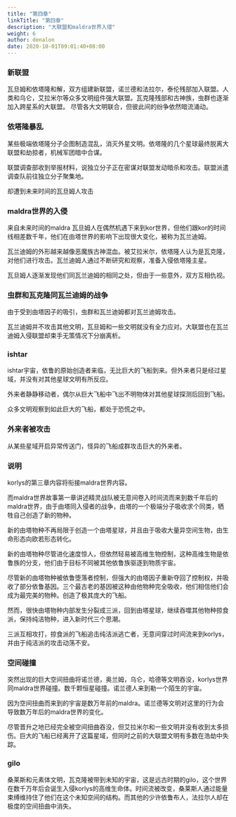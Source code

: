 ```yaml
---
title: "第四章"
linkTitle: "第四章"
description: "大联盟和maldra世界入侵"
weight: 6
author: denalon
date: 2020-10-01T09:01:40+08:00
---
```



### 新联盟

瓦旦姆和依塔隆和解，双方组建新联盟，诺兰德和法拉尔，泰伦残部加入联盟。人类和乌仑，艾拉米尔等众多文明组件强大联盟。瓦克隆残部和古神族，虫群也逐渐加入跨星系的大联盟。
尽管各大文明联合，但彼此间的纷争依然暗流涌动。

### 依塔隆暴乱

某些极端依塔隆分子企图制造混乱，消灭外星文明。依塔隆的几个星球最终脱离大联盟和劫掠者，机械军团暗中合谋。

联盟调查部收到举报材料，说独立分子正在密谋对联盟发动暗杀和攻击。联盟派遣调查队前往独立分子聚集地。

却遭到未来时间的瓦旦姆人攻击

### maldra世界的入侵

来自未来时间的maldra 瓦旦姆人在偶然机遇下来到kor世界，但他们跟kor的时间线相差数千年，他们在由塔世界的影响下出现很大变化，被称为瓦兰迪姆。

瓦兰迪姆的外形越来越像恶魔族古神混血。被艾拉米尔，依塔隆人认为是瓦克隆，对他们进行攻击。瓦兰迪姆人通过不断研究和观察，准备入侵依塔隆主星。

瓦旦姆人逐渐发现他们同瓦兰迪姆的相同之处，但由于一些意外，双方互相仇视。

### 虫群和瓦克隆同瓦兰迪姆的战争

由于受到由塔因子的吸引，虫群和瓦兰迪姆都对瓦兰迪姆攻击。 

瓦兰迪姆并不攻击其他文明，瓦旦姆和一些文明就没有全力应对。大联盟也在瓦兰迪姆入侵联盟却束手无策情况下分崩离析。

### ishtar

ishtar宇宙，依鲁的原始创造者来临，无比巨大的飞船到来。但外来者只是经过星域，并没有对其他星球文明有所反应。

外来者静静移动者，偶尔从巨大飞船中飞出不明物体对其他星球探测后回到飞船。

众多文明观察到如此巨大的飞船，都处于恐慌之中。

### 外来者被攻击

从某些星域开启异常传送门，怪异的飞船成群攻击巨大的外来者。


### 说明 

korlys的第三章内容将衔接maldra世界内容。

而maldra世界故事第一章讲述精灵战队被无意间卷入时间流而来到数千年后的maldra世界，由于由塔同入侵者的战争，由塔的一个极端分子吸收求个同类，牺牲自己创造了新的物种。

新的由塔物种不再局限于创造一个由塔星球，并且由于吸收大量异空间生物，由生命形态向欧若形态转化。

新的由塔物种尽管进化速度惊人，但依然轻易被高维生物控制，这种高维生物是依鲁族的分支，他们由于目标不同被其他依鲁族驱逐到物质宇宙。

尽管新的由塔物种被依鲁堕落者控制，但强大的由塔因子重新夺回了控制权，并吸收了部分依鲁基因。三个最古老的基因被这种由他物种完全吸收，他们相信他们会成为最完美的物种。创造了极其庞大的飞船。

然而，很快由塔物种内部发生分裂成三派，回到由塔星球，继续吞噬其他物种掠食派，保持纯洁物种，进入新时代三个思潮。

三派互相攻打，掠食派的飞船追击纯洁派逃亡者，无意间穿过时间流来到korlys，并由于纯洁派的攻击动荡不安。

### 空间碰撞

突然出现的巨大空间扭曲将诺兰德，奥兰姆，乌仑，哈德等文明吞没，korlys世界同maldra世界碰撞。数千颗恒星碰撞。诺兰德人来到勒一个陌生的宇宙。

因为空间扭曲而来到的宇宙是数万年前的maldra。诺兰德等文明对这里的行为会导致数万年后的maldra世界的变化。

尽管晋升之地已经完全被空间扭曲吞没，但艾拉米尔和一些文明并没有收到太多损伤。巨大的飞船已经离开了这篇星域，但同时之前的大联盟文明有多数在浩劫中失踪。



### gilo

桑莱斯和元素体文明，瓦克隆被带到未知的宇宙，这是远古时期的gilo，这个世界在数千万年后会诞生入侵korlys的高维生命体。时间流被改变，桑莱斯人通过能量束缚维持住了他们在这个未知空间的结构。而其他的少许依鲁布人，法拉尔人却在极度的空间扭曲中消失。

